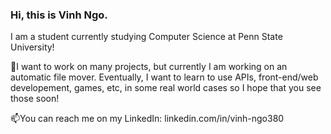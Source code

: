 ### Hi, this is Vinh Ngo.

I am a student currently studying Computer Science at Penn State University! 

🔭I want to work on many projects, but currently I am working on an automatic file mover. 
Eventually, I want to learn to use APIs, front-end/web developement, games, etc, in some real world cases so I hope that you see those soon!

📫You can reach me on my LinkedIn:
linkedin.com/in/vinh-ngo380


<!--
**vinhngo380/vinhngo380** is a ✨ _special_ ✨ repository because its `README.md` (this file) appears on your GitHub profile.

Here are some ideas to get you started:

- 🔭 I’m currently working on ...
- 🌱 I’m currently learning ...
- 👯 I’m looking to collaborate on ...
- 🤔 I’m looking for help with ...
- 💬 Ask me about ...
- 📫 How to reach me: ...
- 😄 Pronouns: ...
- ⚡ Fun fact: ...
-->
